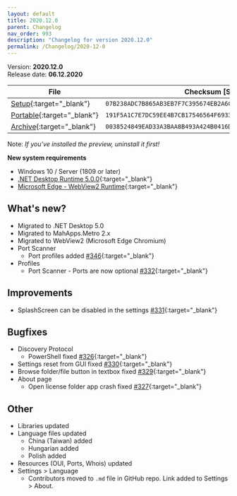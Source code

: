```yaml
---
layout: default
title: 2020.12.0
parent: Changelog
nav_order: 993
description: "Changelog for version 2020.12.0"
permalink: /Changelog/2020-12-0
---
```


Version: **2020.12.0** <br />
Release date: **06.12.2020**

| File                                                                                                                                            | Checksum [SHA256]                                                  |
| ----------------------------------------------------------------------------------------------------------------------------------------------- | ------------------------------------------------------------------ |
| [Setup](https://github.com/BornToBeRoot/NETworkManager/releases/download/2020.12.0/NETworkManager_2020.12.0_Setup.exe){:target="\_blank"}       | `07B238ADC7B865AB3EB7F7C395674EB2A6C95ADCD4724317941EAB895D3E064D` |
| [Portable](https://github.com/BornToBeRoot/NETworkManager/releases/download/2020.12.0/NETworkManager_2020.12.0_Portable.zip){:target="\_blank"} | `191F5A1C7E7DC59EE4B7CB17546564F69339D2963B7EC782FBE48F35C4B10C00` |
| [Archive](https://github.com/BornToBeRoot/NETworkManager/releases/download/2020.12.0/NETworkManager_2020.12.0_Archiv.zip){:target="\_blank"}    | `0038524849EAD33A3BAA8B493A424B0416D360E54DB52E931557219C30AAE955` |

Note: _If you've installed the preview, uninstall it first!_

**New system requirements**

- Windows 10 / Server (1809 or later)
- [.NET Desktop Runtime 5.0.0](https://dotnet.microsoft.com/download/dotnet/5.0){:target="\_blank"}
- [Microsoft Edge - WebView2 Runtime](https://developer.microsoft.com/en-us/microsoft-edge/webview2/){:target="\_blank"}

## What's new?

- Migrated to .NET Desktop 5.0
- Migrated to MahApps.Metro 2.x
- Migrated to WebView2 (Microsoft Edge Chromium)
- Port Scanner
  - Port profiles added [#346](http://github.com/BornToBeRoot/NETworkManager/issues/346){:target="\_blank"}
- Profiles
  - Port Scanner - Ports are now optional [#332](http://github.com/BornToBeRoot/NETworkManager/issues/332){:target="\_blank"}

## Improvements

- SplashScreen can be disabled in the settings [#331](http://github.com/BornToBeRoot/NETworkManager/issues/331){:target="\_blank"}

## Bugfixes

- Discovery Protocol
  - PowerShell fixed [#326](http://github.com/BornToBeRoot/NETworkManager/issues/326){:target="\_blank"}
- Settings reset from GUI fixed [#330](http://github.com/BornToBeRoot/NETworkManager/issues/330){:target="\_blank"}
- Browse folder/file button in textbox fixed [#329](http://github.com/BornToBeRoot/NETworkManager/issues/329){:target="\_blank"}
- About page
  - Open license folder app crash fixed [#327](http://github.com/BornToBeRoot/NETworkManager/issues/327){:target="\_blank"}

## Other

- Libraries updated
- Language files updated
  - China (Taiwan) added
  - Hungarian added
  - Polish added
- Resources (OUI, Ports, Whois) updated
- Settings > Language
  - Contributors moved to `.md` file in GitHub repo. Link added to Settings > About.
